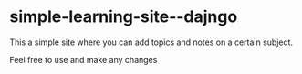 # simple-learning-site--dajngo
This a simple site where you can add topics and notes on a certain subject.

Feel free to use and make any changes
